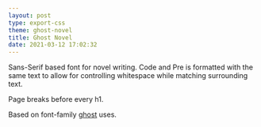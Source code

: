 ```yaml
---
layout: post
type: export-css
theme: ghost-novel
title: Ghost Novel
date: 2021-03-12 17:02:32
---
```


Sans-Serif based font for novel writing. Code and Pre is formatted with the same text to allow for controlling whitespace while matching surrounding text.

Page breaks before every h1.

Based on font-family [ghost](https://ghost.org) uses.
